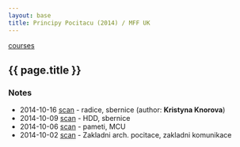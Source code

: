 ```yaml
---
layout: base
title: Principy Pocitacu (2014) / MFF UK
---
```


[courses](.)

## {{ page.title }}

### Notes

* 2014-10-16 [scan](http://notes.drive.ondrejsika.com/mff/2014/principy-pocitacu/2014-10-16.pdf) - radice, sbernice (author: __Kristyna Knorova__)
* 2014-10-09 [scan](http://notes.drive.ondrejsika.com/mff/2014/principy-pocitacu/2014-10-09.pdf) - HDD, sbernice
* 2014-10-06 [scan](http://notes.drive.ondrejsika.com/mff/2014/principy-pocitacu/2014-10-06.pdf) - pameti, MCU
* 2014-10-02 [scan](http://notes.drive.ondrejsika.com/mff/2014/principy-pocitacu/2014-10-02.pdf) - Zakladni arch. pocitace, zakladni komunikace

